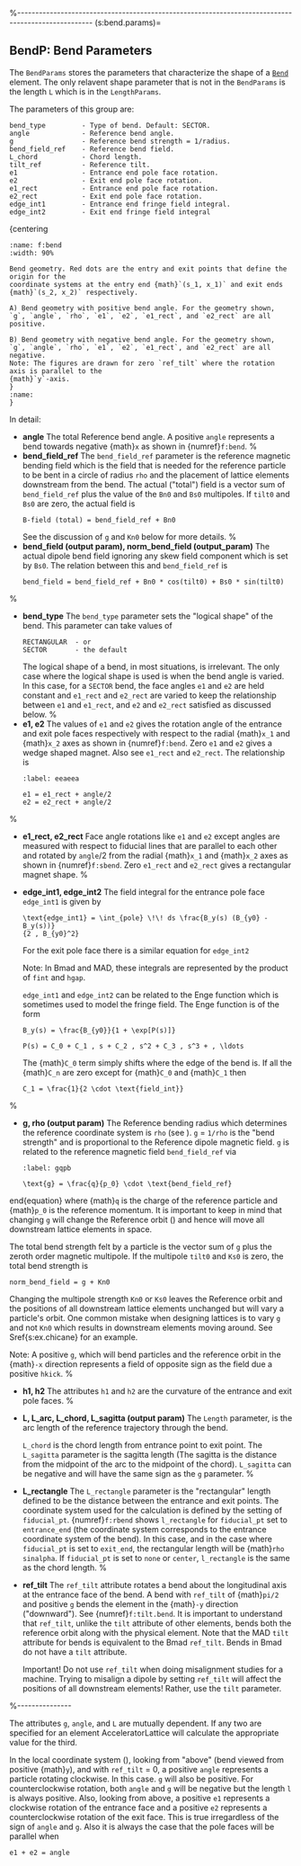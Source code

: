 %---------------------------------------------------------------------------------------------------
(s:bend.params)=
## BendP: Bend Parameters

The `BendParams` stores the parameters that characterize the shape of a [`Bend`](#s:bend) element. 
The only relavent shape parameter that is not in the `BendParams` is the
length `L` which is in the `LengthParams`.

The parameters of this group are:
```{code} yaml
bend_type         - Type of bend. Default: SECTOR.
angle             - Reference bend angle.
g                 - Reference bend strength = 1/radius.
bend_field_ref    - Reference bend field.
L_chord           - Chord length.
tilt_ref          - Reference tilt.
e1                - Entrance end pole face rotation.
e2                - Exit end pole face rotation.
e1_rect           - Entrance end pole face rotation.
e2_rect           - Exit end pole face rotation.
edge_int1         - Entrance end fringe field integral.
edge_int2         - Exit end fringe field integral
```

{centering
```{figure} figures/bend.svg
:name: f:bend
:width: 90%

Bend geometry. Red dots are the entry and exit points that define the origin for the
coordinate systems at the entry end {math}`(s_1, x_1)` and exit ends {math}`(s_2, x_2)` respectively.

A) Bend geometry with positive bend angle. For the geometry shown,
`g`, `angle`, `rho`, `e1`, `e2`, `e1_rect`, and `e2_rect` are all positive.

B) Bend geometry with negative bend angle. For the geometry shown,
`g`, `angle`, `rho`, `e1`, `e2`, `e1_rect`, and `e2_rect` are all negative.
Note: The figures are drawn for zero `ref_tilt` where the rotation axis is parallel to the
{math}`y`-axis.
}
:name: 
}
```

In detail:
- **angle**
The total Reference bend angle. A positive `angle` represents a
bend towards negative {math}`x` as shown in {numref}`f:bend`.
%
- **bend_field_ref**
The `bend_field_ref` parameter is the reference magnetic bending field which is the field
that is needed for the reference particle to be bent in a circle of radius `rho`
and the placement of lattice elements downstream from the bend. The actual ("total") field is
a vector sum of
`bend_field_ref` plus the value of the `Bn0`  and `Bs0` multipoles. If `tilt0` and `Bs0`
are zero, the actual field is
  ```{code} yaml
  B-field (total) = bend_field_ref + Bn0
  ```
  See the discussion of `g` and `Kn0` below for more details.
%
- **bend_field (output param), norm_bend_field (output_param)**
The actual dipole bend field ignoring any skew field component which is set by `Bs0`.
The relation between this and `bend_field_ref` is
  ```{code} yaml
  bend_field = bend_field_ref + Bn0 * cos(tilt0) + Bs0 * sin(tilt0)
  ```
%
- **bend_type**
The `bend_type` parameter sets the "logical shape" of the bend.
This parameter can take values of
  ```{code} yaml
  RECTANGULAR  - or
  SECTOR       - the default
  ```
  The logical shape of a bend, in most situations, is irrelevant.
  The only case where the logical shape is used is when the bend angle is varied.
  In this case, for a `SECTOR` bend, the face angles `e1` and `e2` are
  held constant and `e1_rect` and `e2_rect` are varied to keep the relationship
  between `e1` and `e1_rect`, and `e2` and `e2_rect` satisfied as discussed below.
%
- **e1, e2**
The values of `e1` and `e2` gives the rotation angle of the entrance and exit pole faces
respectively with respect to the radial {math}`x_1` and {math}`x_2` axes as shown in {numref}`f:bend`.
Zero `e1` and `e2` gives a wedge shaped magnet.
Also see `e1_rect` and `e2_rect`. The relationship is
  ```{code} python
  :label: eeaeea

  e1 = e1_rect + angle/2 
  e2 = e2_rect + angle/2
  ```
%
- **e1_rect, e2_rect**
Face angle rotations like `e1` and `e2` except angles are measured with respect to
fiducial lines that are parallel to each other and rotated by `angle`/2 from the radial
{math}`x_1` and {math}`x_2` axes as shown in {numref}`f:sbend`.
Zero `e1_rect` and `e2_rect` gives a rectangular magnet shape.
%
- **edge_int1, edge_int2**
The field integral for the entrance pole face `edge_int1` is given by
  ```{math}
  \text{edge_int1} = \int_{pole} \!\! ds \frac{B_y(s) (B_{y0} - B_y(s))}
  {2 , B_{y0}^2}
  ```
  For the exit pole face there is a similar equation for `edge_int2`

  Note: In Bmad and MAD, these integrals are represented by the product of `fint` and `hgap`.

  `edge_int1` and `edge_int2` can be related to the Enge function which is sometimes used to model the
  fringe field. The Enge function is of the form
  ```{math}
  B_y(s) = \frac{B_{y0}}{1 + \exp[P(s)]}
  ```
  ```{math}
  P(s) = C_0 + C_1 , s + C_2 , s^2 + C_3 , s^3 + , \ldots
  ```
  The {math}`C_0` term simply shifts where the edge of the bend is. If all the {math}`C_n` are zero except for
  {math}`C_0` and {math}`C_1` then
  ```{math}
  C_1 = \frac{1}{2 \cdot \text{field_int}}
  ```
%
- **g, rho (output param)**
The Reference bending radius which determines the reference coordinate system is `rho` (see
[](#s:ref)). `g` = `1/rho` is the "bend strength" and is proportional to the Reference
dipole magnetic field. `g` is related to the reference magnetic field `bend_field_ref` via
  ```{math}
  :label: gqpb

  \text{g} = \frac{q}{p_0} \cdot \text{bend_field_ref}
end{equation}
where {math}`q` is the charge of the reference particle and {math}`p_0` is the reference momentum. It is
important to keep in mind that changing `g` will change the Reference orbit ([](#s:coords.3)) and
hence will move all downstream lattice elements in space.

  The total bend strength felt by a particle is the vector sum of `g` plus the zeroth order
magnetic multipole. If the multipole `tilt0` and `Ks0` is zero, the total bend strength is
  ```{code} yaml
  norm_bend_field = g + Kn0
  ```
  Changing the multipole strength `Kn0` or `Ks0` leaves the Reference orbit and the positions of
all downstream lattice elements
unchanged but will vary a particle's orbit. One common mistake when designing lattices is to vary
`g` and not `Kn0` which results in downstream elements moving around. See Sref{s:ex.chicane}
for an example.

  Note: A positive `g`, which will bend particles and the reference orbit in the {math}`-x` direction
represents a field of opposite sign as the field due a positive `hkick`.
%
- **h1, h2**
The attributes `h1` and `h2` are the curvature of the entrance and exit pole faces.
%
- **L, L_arc, L_chord, L_sagitta (output param)** 
The `Length` parameter, is the arc length of the reference trajectory through the bend.

  `L_chord` is the chord length from entrance point to exit point.
The `L_sagitta` parameter is the sagitta length (The sagitta is the distance
from the midpoint of the arc to the midpoint of the chord). `L_sagitta` can be negative and will have
the same sign as the `g` parameter.
%
- **L_rectangle**
The `L_rectangle` parameter is the "rectangular" length defined to be the distance between the
entrance and exit points. The coordinate system used for the calculation is defined by the setting
of `fiducial_pt`. {numref}`f:rbend` shows `l_rectangle` for `fiducial_pt` set to
`entrance_end` (the coordinate system corresponds to the entrance coordinate system of the bend).
In this case, and in the case where `fiducial_pt` is set to `exit_end`, the rectangular
length will be {math}`rho sinalpha`. If `fiducial_pt` is set to `none` or `center`,
`l_rectangle` is the same as the chord length.
%
- **ref_tilt**
The `ref_tilt` attribute rotates a bend about the longitudinal axis at the entrance face of the
bend. A bend with `ref_tilt` of {math}`pi/2` and positive `g` bends the element in the {math}`-y`
direction ("downward"). See {numref}`f:tilt.bend`. It is important to understand that `ref_tilt`,
unlike the `tilt` attribute of other elements, bends both the reference orbit along with the
physical element. Note that the MAD `tilt` attribute for bends is equivalent to the Bmad
`ref_tilt`. Bends in Bmad do not have a `tilt` attribute.

  Important! Do not use `ref_tilt` when doing misalignment studies for a machine. Trying to misalign
a dipole by setting `ref_tilt` will affect the positions of all downstream elements! Rather, use the
`tilt` parameter.

%---------------

  The attributes `g`, `angle`, and `L` are mutually dependent. If any two are specified for
an element AcceleratorLattice will calculate the appropriate value for the third.

  In the local coordinate system ([](#s:ref)), looking from "above" (bend viewed from positive
{math}`y`), and with `ref_tilt` = 0, a positive `angle` represents a particle rotating clockwise. In
this case. `g` will also be positive. For counterclockwise rotation, both `angle` and `g`
will be negative but the length `l` is always positive. Also, looking from above, a positive
`e1` represents a clockwise rotation of the entrance face and a positive `e2` represents a
counterclockwise rotation of the exit face. This is true irregardless of the sign of `angle` and
`g`. Also it is always the case that the pole faces will be parallel when
  ```{code} yaml
  e1 + e2 = angle
  ```
